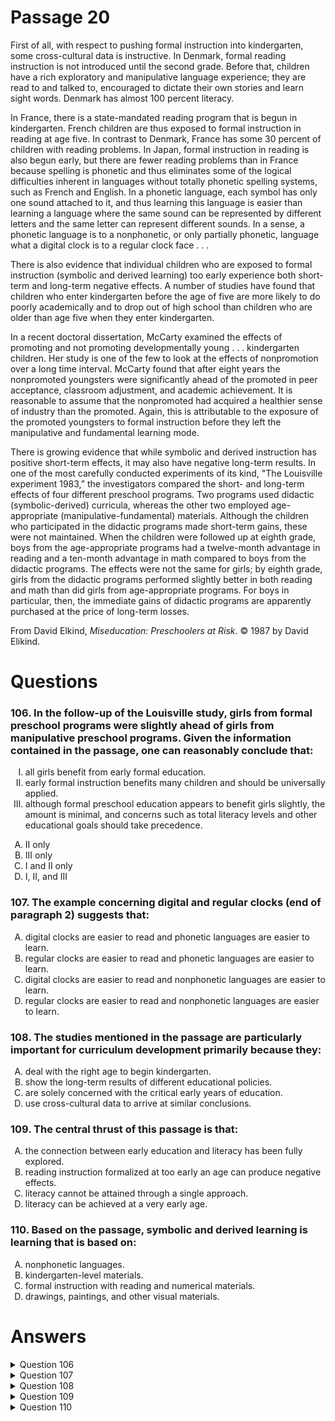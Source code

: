 # Passage 20
First of all, with respect to pushing formal instruction into kindergarten, some cross-cultural data is instructive. In Denmark, formal reading instruction is not introduced until the second grade. Before that, children have a rich exploratory and manipulative language experience; they are read to and talked to, encouraged to dictate their own stories and learn sight words. Denmark has almost 100 percent literacy.

In France, there is a state-mandated reading program that is begun in kindergarten. French children are thus exposed to formal instruction in reading at age five. In contrast to Denmark, France has some 30 percent of children with reading problems. In Japan, formal instruction in reading is also begun early, but there are fewer reading problems than in France because spelling is phonetic and thus eliminates some of the logical difficulties inherent in languages without totally phonetic spelling systems, such as French and English. In a phonetic language, each symbol has only one sound attached to it, and thus learning this language is easier than learning a language where the same sound can be represented by different letters and the same letter can represent different sounds. In a sense, a phonetic language is to a nonphonetic, or only partially phonetic, language what a digital clock is to a regular clock face . . .

There is also evidence that individual children who are exposed to formal instruction (symbolic and derived learning) too early experience both short-term and long-term negative effects. A number of studies have found that children who enter kindergarten before the age of five are more likely to do poorly academically and to drop out of high school than children who are older than age five when they enter kindergarten.

In a recent doctoral dissertation, McCarty examined the effects of promoting and not promoting developmentally young . . . kindergarten children. Her study is one of the few to look at the effects of nonpromotion over a long time interval. McCarty found that after eight years the nonpromoted youngsters were significantly ahead of the promoted in peer acceptance, classroom adjustment, and academic achievement. It is reasonable to assume that the nonpromoted had acquired a healthier sense of industry than the promoted. Again, this is attributable to the exposure of the promoted youngsters to formal instruction before they left the manipulative and fundamental learning mode.

There is growing evidence that while symbolic and derived instruction has positive short-term effects, it may also have negative long-term results. In one of the most carefully conducted experiments of its kind, "The Louisville experiment 1983,” the investigators compared the short- and long-term effects of four different preschool programs. Two programs used didactic (symbolic-derived) curricula, whereas the other two employed age-appropriate (manipulative-fundamental) materials. Although the children who participated in the didactic programs made short-term gains, these were not maintained. When the children were followed up at eighth grade, boys from the age-appropriate programs had a twelve-month advantage in reading and a ten-month advantage in math compared to boys from the didactic programs. The effects were not the same for girls; by eighth grade, girls from the didactic programs performed slightly better in both reading and math than did girls from age-appropriate programs. For boys in particular, then, the immediate gains of didactic programs are apparently purchased at the price of long-term losses.

From David Elkind, *Miseducation: Preschoolers at Risk*. © 1987 by David Elikind.

# Questions
### 106. In the follow-up of the Louisville study, girls from formal preschool programs were slightly ahead of girls from manipulative preschool programs. Given the information contained in the passage, one can reasonably conclude that:
<ol type="I">
  <li>all girls benefit from early formal education.</li>
  <li>early formal instruction benefits many children and should be universally applied.</li>
  <li>although formal preschool education appears to benefit girls slightly, the amount is minimal, and concerns such as total literacy levels and other educational goals should take precedence.</li>
</ol>
<ol type="A">
  <li>II only</li>
  <li>III only</li>
  <li>I and II only</li>
  <li>I, II, and III</li>
</ol>

### 107. The example concerning digital and regular clocks (end of paragraph 2) suggests that:
<ol type="A">
  <li>digital clocks are easier to read and phonetic languages are easier to learn.</li>
  <li>regular clocks are easier to read and phonetic languages are easier to learn.</li>
  <li>digital clocks are easier to read and nonphonetic languages are easier to learn.</li>
  <li>regular clocks are easier to read and nonphonetic languages are easier to learn.</li>
</ol>

### 108. The studies mentioned in the passage are particularly important for curriculum development primarily because they:
<ol type="A">
  <li>deal with the right age to begin kindergarten.</li>
  <li>show the long-term results of different educational policies.</li>
  <li>are solely concerned with the critical early years of education.</li>
  <li>use cross-cultural data to arrive at similar conclusions.</li>
</ol>

### 109. The central thrust of this passage is that:
<ol type="A">
  <li>the connection between early education and literacy has been fully explored.</li>
  <li>reading instruction formalized at too early an age can produce negative effects.</li>
  <li>literacy cannot be attained through a single approach.</li>
  <li>literacy can be achieved at a very early age.</li>
</ol>

### 110. Based on the passage, symbolic and derived learning is learning that is based on:
<ol type="A">
  <li>nonphonetic languages.</li>
  <li>kindergarten-level materials.</li>
  <li>formal instruction with reading and numerical materials.</li>
  <li>drawings, paintings, and other visual materials.</li>
</ol>

# Answers
<details>
  <summary>Question 106</summary>
  <b>Solution</b>: The correct answer is <b>B</b>.

  <ol type="A">
    <li>Option II is incorrect because the study results mentioned in the question applies to girls only, and this option refers to “children” in general—it is, therefore, too broad.</li>
    <li>Option III says that formal preschool education appears to benefit girls slightly and calls the amount “minimal”—which is the case: “girls from formal preschool programs were <i>slightly</i> ahead . . .”. As for total literacy and other educational goals taking precedence, the Louisville study doesn’t clearly support this, but the passage does. Paragraphs 3 and 4 refer to general academic performance in a way that suggests it is important.</li>
    <li>Option I is incorrect because it says “<i>all</i> girls benefit from early formal education” but the study mentioned did not measure <i>all</i> girls—it is, therefore, an overgeneralization. Option II is incorrect because the study results mentioned in the question applies to girls only and this option refers to “children” in general—it is, therefore, too broad.</li>
    <li>Option III is the only correct option. Therefore, this answer is incorrect.</li>
  </ol>
</details>

<details>
  <summary>Question 107</summary>
  <b>Solution</b>: The correct answer is <b>A</b>.

  <ol type="A">
    <li>“In a phonetic language . . . thus learning this language is easier” (paragraph 2) establishes that phonetic language is easier to learn and ” . . . a phonetic language is to a nonphonetic . . . language what a digital clock is to a regular clockface” (paragraph 2) sets up a parallel between digital and phonetic. It follows that “digital clocks [would be] easier to read”.</li>
    <li>The first part of this option is incorrect. Digital clocks, like phonetic languages, are easier to read, according to the passage.</li>
    <li>The second part of this option is incorrect. Phonetic languages are easier to read, according to the passage.</li>
    <li>Both parts of this option are incorrect. Digital clocks are easier to read and nonphonetic languages are easier to learn, according to the passage.</li>
  </ol>
</details>

<details>
  <summary>Question 108</summary>
  <b>Solution</b>: The correct answer is <b>B</b>.

  <ol type="A">
    <li>Although the studies mentioned indicate that it is better to begin kindergarten after, rather than before, the age of five (paragraph 3), there is no indication of what is precisely “the right age.”</li>
    <li>The Louisville study shows long-term results (“followed up at eighth grade . . .”), and so does the McCarty research (“after eight years . . .”). The evidence mentioned in paragraph 3 also refers to long-term effects.</li>
    <li>Incorrect because both The Louisville study and the McCarty research show that the studies mentioned in the passage are <i>not</i> solely concerned with the critical early years but deal with long-term results.</li>
    <li>Although the France and Denmark data support the same conclusion (early exposure to formal reading instruction is not a good idea), the Japan data undermine this. Therefore it is incorrect that cross-cultural data led to “similar conclusions.”</li>
  </ol>
</details>

<details>
  <summary>Question 109</summary>
  <b>Solution</b>: The correct answer is <b>B</b>.

  <ol type="A">
    <li>The last paragraph opens with reference to “<i>growing</i> evidence” which does not suggest that the connection has been “fully explored”, nor is the extent of exploration the central thrust of the passage.</li>
    <li>This statement is supported by information presented in paragraphs, 1-4.</li>
    <li>Although the passage refers to two approaches, one approach leads to success, whereas the other (formal instruction, especially early on) does not, making this option incorrect.</li>
    <li>Although it is true that the data from Japan supports this, Japan is not even mentioned in four of the five paragraphs and this topic is not the central thrust of the passage.</li>
  </ol>
</details>

<details>
  <summary>Question 110</summary>
  <b>Solution</b>: The correct answer is <b>C</b>.

  <ol type="A">
    <li>There is no association made in the passage between symbolic and derived learning, on the one hand, and nonphonetic languages, on the other.</li>
    <li>The association between formal instruction and symbolic and derived learning (paragraph 3) combined with mention of formal instruction in <i>second grade</i> (paragraph 1) makes this option incorrect.</li>
    <li>“. . . children who are exposed to formal instruction (symbolic and derived learning) . . .” (paragraph 3) supports the first part of this option; the second part can be inferred from mention in the last paragraph of reading and <i>math</i>.</li>
    <li>There is no mention of “drawings, paintings, and other visual materials” in the passage, let alone in association with “symbolic and derived learning”.</li>
  </ol>
</details>
